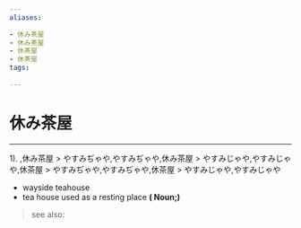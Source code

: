 ```yaml
---
aliases:
    
- 休み茶屋
- 休み茶屋
- 休茶屋
- 休茶屋
tags:
    
---
```


# 休み茶屋
---
1).
,休み茶屋 > やすみぢゃや,やすみぢゃや,休み茶屋 > やすみじゃや,やすみじゃや,休茶屋 > やすみぢゃや,やすみぢゃや,休茶屋 > やすみじゃや,やすみじゃや

- wayside teahouse
- tea house used as a resting place
**( Noun;)**
> see also: 
            